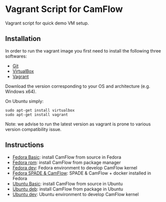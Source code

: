 # Vagrant Script for CamFlow

Vagrant script for quick demo VM setup.

## Installation

In order to run the vagrant image you first need to install the following three softwares:
* [Git](https://git-scm.com/book/en/v1/Getting-Started-Installing-Git)
* [VirtualBox](https://www.virtualbox.org/wiki/Downloads)
* [Vagrant](https://www.vagrantup.com/downloads.html)

Download the version corresponding to your OS and architecture (e.g. Windows x64).

On Ubuntu simply:
``` shell
sudo apt-get install virtualbox
sudo apt-get install vagrant
```

Note: we advise to run the latest version as vagrant is prone to various version compatibility issue.

## Instructions

* [Fedora Basic](https://github.com/CamFlow/vagrant/tree/master/basic-fedora): install CamFlow from source in Fedora
* [Fedora rpm](https://github.com/CamFlow/vagrant/tree/master/rpm): install CamFlow from package manager
* [Fedora dev](https://github.com/CamFlow/vagrant/tree/master/dev-fedora): Fedora environment to develop CamFlow kernel
* [Fedora SPADE & CamFlow](https://github.com/CamFlow/vagrant/tree/master/spade): SPADE & CamFlow + docker installed in Fedora
* [Ubuntu Basic](https://github.com/CamFlow/vagrant/tree/master/basic-ubuntu): install CamFlow from source in Ubuntu
* [Ubuntu deb](https://github.com/CamFlow/vagrant/tree/master/deb): install CamFlow from package in Ubuntu
* [Ubuntu dev](https://github.com/CamFlow/vagrant/tree/master/dev-ubuntu): Ubuntu environment to develop CamFlow kernel

